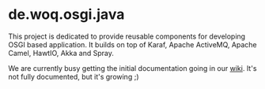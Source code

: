 de.woq.osgi.java
================

This project is dedicated to provide reusable components for developing OSGI based application. It builds on top of Karaf, Apache ActiveMQ, Apache Camel, HawtIO, Akka and Spray. 

We are currently busy getting the initial documentation going in our [wiki](../..//wiki). It's not fully documented, but it's growing ;)
